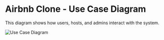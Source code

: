 # Airbnb Clone - Use Case Diagram

This diagram shows how users, hosts, and admins interact with the system.

![Use Case Diagram](./use-case.png)
